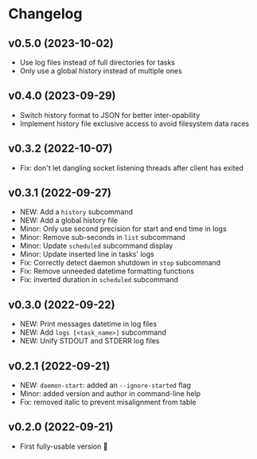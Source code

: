 # Changelog

## v0.5.0 (2023-10-02)

* Use log files instead of full directories for tasks
* Only use a global history instead of multiple ones

## v0.4.0 (2023-09-29)

* Switch history format to JSON for better inter-opability
* Implement history file exclusive access to avoid filesystem data races

## v0.3.2 (2022-10-07)

* Fix: don't let dangling socket listening threads after client has exited

## v0.3.1 (2022-09-27)

* NEW: Add a `history` subcommand
* NEW: Add a global history file
* Minor: Only use second precision for start and end time in logs
* Minor: Remove sub-seconds in `list` subcommand
* Minor: Update `scheduled` subcommand display
* Minor: Update inserted line in tasks' logs
* Fix: Correctly detect daemon shutdown in `stop` subcommand
* Fix: Remove unneeded datetime formatting functions
* Fix: inverted duration in `scheduled` subcommand

## v0.3.0 (2022-09-22)

* NEW: Print messages datetime in log files
* NEW: Add `logs [<task_name>]` subcommand
* NEW: Unify STDOUT and STDERR log files

## v0.2.1 (2022-09-21)

* NEW: `daemon-start`: added an `--ignore-started` flag
* Minor: added version and author in command-line help
* Fix: removed italic to prevent misalignment from table

## v0.2.0 (2022-09-21)

* First fully-usable version :tada: